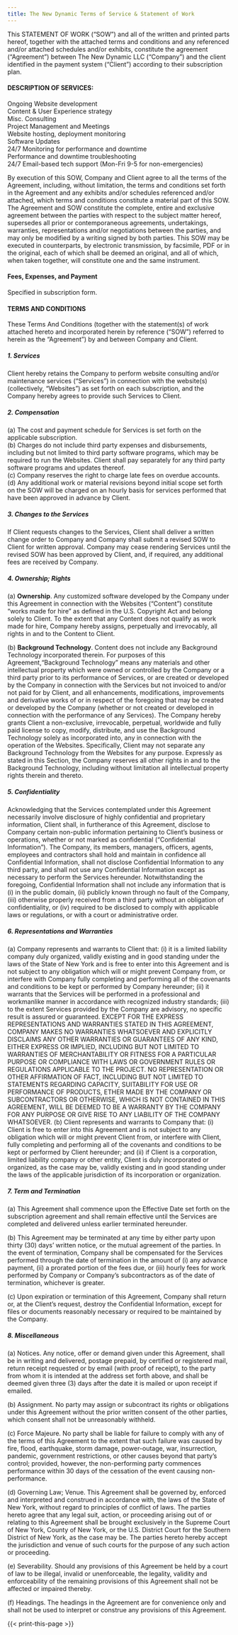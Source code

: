 ```yaml
---
title: The New Dynamic Terms of Service & Statement of Work
---
```





This STATEMENT OF WORK (“SOW”) and all of the written and printed parts hereof, together with the attached terms and conditions and any referenced and/or attached schedules and/or exhibits, constitute the agreement (“Agreement”) between The New Dynamic LLC (“Company”) and the client identified in the payment system (“Client”) according to their subscription plan.



#### DESCRIPTION OF SERVICES:

Ongoing Website development     
Content & User Experience strategy  
Misc. Consulting  
Project Management and Meetings  
Website hosting, deployment monitoring  
Software Updates  
24/7 Monitoring for performance and downtime  
Performance and downtime troubleshooting  
24/7 Email-based tech support (Mon-Fri 9-5 for non-emergencies)  


By execution of this SOW, Company and Client agree to all the terms of the Agreement, including, without limitation, the terms and conditions set forth in the Agreement and any exhibits and/or schedules referenced and/or attached, which terms and conditions constitute a material part of this SOW. The Agreement and SOW constitute the complete, entire and exclusive agreement between the parties with respect to the subject matter hereof, supersedes all prior or contemporaneous agreements, undertakings, warranties, representations and/or negotiations between the parties, and may only be modified by a writing signed by both parties. This SOW may be executed in counterparts, by electronic transmission, by facsimile, PDF or in the original, each of which shall be deemed an original, and all of which, when taken together, will constitute one and the same instrument.

#### Fees, Expenses, and Payment

Specified in subscription form.

#### TERMS AND CONDITIONS

These Terms And Conditions (together with the statement(s) of work attached hereto and incorporated herein by reference (“SOW”) referred to herein as the “Agreement”) by and between Company and Client.

##### 1. Services 

Client hereby retains the Company to perform website consulting and/or maintenance services (“Services”) in connection with the website(s) (collectively, “Websites”) as set forth on each subscription, and the Company hereby agrees to provide such Services to Client.

##### 2. Compensation

(a) The cost and payment schedule for Services is set forth on the applicable subscription.  
(b) Charges do not include third party expenses and disbursements, including but not limited to third party software programs, which may be required to run the Websites. Client shall pay separately for any third party software programs and updates thereof.  
(c) Company reserves the right to charge late fees on overdue accounts.  
(d) Any additional work or material revisions beyond initial scope set forth on the SOW will be charged on an hourly basis for services performed that have been approved in advance by Client.  

##### 3. Changes to the Services

If Client requests changes to the Services, Client shall deliver a written change order to Company and Company shall submit a revised SOW to Client for written approval. Company may cease rendering Services until the revised SOW has been approved by Client, and, if required, any additional fees are received by Company.

##### 4. Ownership; Rights

(a) **Ownership**. Any customized software developed by the Company under this Agreement in connection with the Websites (“Content”) constitute “works made for hire” as defined in the U.S. Copyright Act and belong solely to Client. To the extent that any Content does not qualify as work made for hire, Company hereby assigns, perpetually and irrevocably, all rights in and to the Content to Client.

(b) **Background Technology**. Content does not include any Background Technology incorporated therein. For purposes of this Agreement,“Background Technology” means any materials and other intellectual property which were owned or controlled by the Company or a third party prior to its performance of Services, or are created or developed by the Company in connection with the Services but not invoiced to and/or not paid for by Client, and all enhancements, modifications, improvements and derivative works of or in respect of the foregoing that may be created or developed by the Company (whether or not created or developed in connection with the performance of any Services). The Company hereby grants Client a non-exclusive, irrevocable, perpetual, worldwide and fully paid license to copy, modify, distribute, and use the Background Technology solely as incorporated into, any in connection with the operation of the Websites. Specifically, Client may not separate any Background Technology from the Websites for any purpose. Expressly as stated in this Section, the Company reserves all other rights in and to the Background Technology, including without limitation all intellectual property rights therein and thereto.

##### 5. Confidentiality

Acknowledging that the Services contemplated under this Agreement necessarily involve disclosure of highly confidential and proprietary information, Client shall, in furtherance of this Agreement, disclose to Company certain non-public information pertaining to Client’s business or operations, whether or not marked as confidential (“Confidential Information”). The Company, its members, managers, officers, agents, employees and contractors shall hold and maintain in confidence all Confidential Information, shall not disclose Confidential Information to any third party, and shall not use any Confidential Information except as necessary to perform the Services hereunder. Notwithstanding the foregoing, Confidential Information shall not include any information that is (i) in the public domain, (ii) publicly known through no fault of the Company, (iii) otherwise properly received from a third party without an obligation of confidentiality, or (iv) required to be disclosed to comply with applicable laws or regulations, or with a court or administrative order.

##### 6. Representations and Warranties

(a) Company represents and warrants to Client that: (i) it is a limited liability company duly organized, validly existing and in good standing under the laws of the State of New York and is free to enter into this Agreement and is not subject to any obligation which will or might prevent Company from, or interfere with Company fully completing and performing all of the covenants and conditions to be kept or performed by Company hereunder; (ii) it warrants that the Services will be performed in a professional and workmanlike manner in accordance with recognized industry standards; (iii) to the extent Services provided by the Company are advisory, no specific result is assured or guaranteed. EXCEPT FOR THE EXPRESS REPRESENTATIONS AND WARRANTIES STATED IN THIS AGREEMENT, COMPANY MAKES NO WARRANTIES WHATSOEVER AND EXPLICITLY DISCLAIMS ANY OTHER WARRANTIES OR GUARANTEES OF ANY KIND, EITHER EXPRESS OR IMPLIED, INCLUDING BUT NOT LIMITED TO WARRANTIES OF MERCHANTABILITY OR FITNESS FOR A PARTICULAR PURPOSE OR COMPLIANCE WITH LAWS OR GOVERNMENT RULES OR REGULATIONS APPLICABLE TO THE PROJECT. NO REPRESENTATION OR OTHER AFFIRMATION OF FACT, INCLUDING BUT NOT LIMITED TO STATEMENTS REGARDING CAPACITY, SUITABILITY FOR USE OR PERFORMANCE OF PRODUCTS, ETHER MADE BY THE COMPANY OR SUBCONTRACTORS OR OTHERWISE, WHICH IS NOT CONTAINED IN THIS AGREEMENT, WILL BE DEEMED TO BE A WARRANTY BY THE COMPANY FOR ANY PURPOSE OR GIVE RISE TO ANY LIABILITY OF THE COMPANY WHATSOEVER.
(b) Client represents and warrants to Company that: (i) Client is free to enter into this Agreement and is not subject to any obligation which will or might prevent Client from, or interfere with Client, fully completing and performing all of the covenants and conditions to be kept or performed by Client hereunder; and (ii) if Client is a corporation, limited liability company or other entity, Client is duly incorporated or organized, as the case may be, validly existing and in good standing under the laws of the applicable jurisdiction of its incorporation or organization.

##### 7. Term and Termination

(a) This Agreement shall commence upon the Effective Date set forth on the subscription agreement and shall remain effective until the Services are completed and delivered unless earlier terminated hereunder.

(b) This Agreement may be terminated at any time by either party upon thirty (30) days’ written notice, or the mutual agreement of the parties. In the event of termination, Company shall be compensated for the Services performed through the date of termination in the amount of (i) any advance payment, (ii) a prorated portion of the fees due, or (iii) hourly fees for work performed by Company or Company’s subcontractors as of the date of termination, whichever is greater.

(c) Upon expiration or termination of this Agreement, Company shall return or, at the Client’s request, destroy the Confidential Information, except for files or documents reasonably necessary or required to be maintained by the Company.

##### 8. Miscellaneous

(a) Notices. Any notice, offer or demand given under this Agreement, shall be in writing and delivered, postage prepaid, by certified or registered mail, return receipt requested or by email (with proof of receipt), to the party from whom it is intended at the address set forth above, and shall be deemed given three (3) days after the date it is mailed or upon receipt if emailed.

(b) Assignment. No party may assign or subcontract its rights or obligations under this Agreement without the prior written consent of the other parties, which consent shall not be unreasonably withheld.

(c) Force Majeure. No party shall be liable for failure to comply with any of the terms of this Agreement to the extent that such failure was caused by fire, flood, earthquake, storm damage, power-outage, war, insurrection, pandemic, government restrictions, or other causes beyond that party’s control; provided, however, the non-performing party commences performance within 30 days of the cessation of the event causing non-performance.

(d) Governing Law; Venue. This Agreement shall be governed by, enforced and interpreted and construed in accordance with, the laws of the State of New York, without regard to principles of conflict of laws. The parties hereto agree that any legal suit, action, or proceeding arising out of or relating to this Agreement shall be brought exclusively in the Supreme Court of New York, County of New York, or the U.S. District Court for the Southern District of New York, as the case may be. The parties hereto hereby accept the jurisdiction and venue of such courts for the purpose of any such action or proceeding.

(e) Severability. Should any provisions of this Agreement be held by a court of law to be illegal, invalid or unenforceable, the legality, validity and enforceability of the remaining provisions of this Agreement shall not be affected or impaired thereby.

(f) Headings. The headings in the Agreement are for convenience only and shall not be used to interpret or construe any provisions of this Agreement.

{{< print-this-page >}}